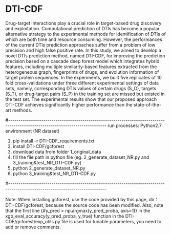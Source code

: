 # DTI-CDF
Drug-target interactions play a crucial role in target-based drug discovery and exploitation. Computational prediction of DTIs has become a popular alternative strategy to the experimental methods for identification of DTIs of which are both time and resource consuming. However, the performances of the current DTIs prediction approaches suffer from a problem of low precision and high false positive rate. In this study, we aimed to develop a novel DTIs prediction method, named DTI-CDF, for improving the prediction precision based on a cascade deep forest model which integrates hybrid features, including multiple similarity-based features extracted from the heterogeneous graph, fingerprints of drugs, and evolution information of target protein sequences. In the experiments, we built five replicates of 10 fold cross-validations under three different experimental settings of data sets, namely, corresponding DTIs values of certain drugs (S_D), targets (S_T), or drug-target pairs (S_P) in the training set are missed but existed in the test set. The experimental results show that our proposed approach DTI-CDF achieves significantly higher performance than the state-of-the-art methods.

#-----------------------------------------------------------------------------------------------------------------------------
run processes: Python2.7 environment (NR dataset)
1. pip install -r DTI-CDF_requirements.txt
2. install DTI-CDF/gcforest
3. download data from folder 1_original_data
4. fill the file path in python file (eg. 2_generate_dataset_NR.py and 3_training&test_NR_DTI-CDF.py)
5. python 2_generate_dataset_NR.py
6. python 3_training&test_NR_DTI-CDF.py
 
#-----------------------------------------------------------------------------------------------------------------------------

Note: When installing gcforest, use the code provided by this page, dir：DTI-CDF/gcforest, because the source code has been modified. Also, note that the first line {#y_pred = np.argmax(y_pred_proba, axis=1)} in the xgb_eval_accuracy(y_pred_proba, y_true) function in the DTI-CDF/gcforest/exp_utils.py file is used for tunable parameters, you need to add or remove comments. 
